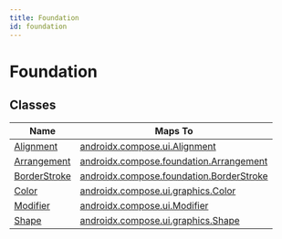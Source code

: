 ```yaml
---
title: Foundation
id: foundation
---
```


# Foundation

## Classes

| Name                                                                      | Maps To                                                                                                                                  |
| ------------------------------------------------------------------------- | ---------------------------------------------------------------------------------------------------------------------------------------- |
| [Alignment](https://componentbox.io/docs/next/foundation/alignment)       | [androidx.compose.ui.Alignment](https://developer.android.com/reference/kotlin/androidx/compose/ui/Alignment)                            |
| [Arrangement](https://componentbox.io/docs/next/foundation/arrangement)   | [androidx.compose.foundation.Arrangement](https://developer.android.com/reference/kotlin/androidx/compose/foundation/layout/Arrangement) |
| [BorderStroke](https://componentbox.io/docs/next/foundation/borderstroke) | [androidx.compose.foundation.BorderStroke]("https://developer.android.com/reference/kotlin/androidx/compose/foundation/BorderStroke")    |
| [Color](https://componentbox.io/docs/next/foundation/color)               | [androidx.compose.ui.graphics.Color]("https://developer.android.com/reference/android/graphics/Color")                                   |
| [Modifier](https://componentbox.io/docs/next/foundation/modifier)         | [androidx.compose.ui.Modifier]("https://developer.android.com/reference/kotlin/androidx/compose/ui/Modifier")                            |
| [Shape](https://componentbox.io/docs/next/foundation/shape)               | [androidx.compose.ui.graphics.Shape]("https://developer.android.com/reference/kotlin/androidx/compose/ui/graphics/Shape")                |
